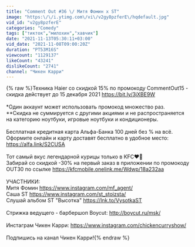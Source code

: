 ```yaml
---
title: "Comment Out #36 \/ Митя Фомин х ST"
image: "https:\/\/i.ytimg.com\/vi\/v2gy8pzferE\/hqdefault.jpg"
vid_id: "v2gy8pzferE"
categories: "Comedy"
tags: ["тикток","милохин","хавчик"]
date: "2021-11-13T05:30:11+03:00"
vid_date: "2021-11-08T09:00:20Z"
duration: "PT53M16S"
viewcount: "1129137"
likeCount: "43241"
dislikeCount: "2741"
channel: "Чикен Карри"
---
```

{% raw %}Техника Haier со скидкой 15% по промокоду CommentOut15 - скидка действует до 15 декабря 2021 <a rel="nofollow" target="blank" href="https://bit.ly/3jXBE9W">https://bit.ly/3jXBE9W</a><br /><br />*Один аккаунт может использовать промокод множество раз.<br />**Скидка не суммируется с другими акциями и не распространяется на категорию ноутбуки, игровые ноутбуки и кондиционеры.<br /><br />Бесплатная кредитная карта Альфа-Банка 100 дней без % на всё. Оформите онлайн и карту доставят бесплатно в удобное место: <a rel="nofollow" target="blank" href="https://alfa.link/S2CUSA">https://alfa.link/S2CUSA</a><br /><br />Тот самый вкус легендарной курицы только в KFC❤️🍗<br />Забирай со скидкой -30% на первый заказ в приложении по промокоду OUT30 по ссылке <a rel="nofollow" target="blank" href="https://kfcmobile.onelink.me/Wdwp/18a232aa">https://kfcmobile.onelink.me/Wdwp/18a232aa</a><br /><br />УЧАСТНИКИ: <br />Митя Фомин <a rel="nofollow" target="blank" href="https://www.instagram.com/mf_agent/">https://www.instagram.com/mf_agent/</a><br />Саша ST <a rel="nofollow" target="blank" href="https://www.instagram.com/st_stoizsta/">https://www.instagram.com/st_stoizsta/</a><br />Слушай альбом ST &quot;Высотка&quot; <a rel="nofollow" target="blank" href="https://lnk.to/VysotkaST">https://lnk.to/VysotkaST</a><br /><br />Стрижка ведущего - барбершоп Boycut: <a rel="nofollow" target="blank" href="http://boycut.ru/msk/">http://boycut.ru/msk/</a><br /><br />Инстаграм Чикен Карри: <a rel="nofollow" target="blank" href="https://www.instagram.com/chickencurryshow/">https://www.instagram.com/chickencurryshow/</a><br /><br />Подпишись на канал Чикен Карри!{% endraw %}
